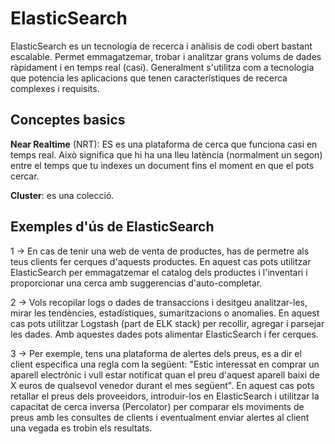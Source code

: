 # ElasticSearch

ElasticSearch es un tecnologia de recerca i anàlisis de codi obert bastant 
escalable. Permet emmagatzemar, trobar i analitzar grans volums de dades
ràpidament i en temps real (casi). Generalment s'utilitza com a tecnologia
que potencia les aplicacions que tenen característiques de recerca complexes
i requisits.

## Conceptes basics

**Near Realtime** (NRT): ES es una plataforma de cerca que funciona
casi en temps real. Això significa que hi ha una lleu latència (normalment
un segon) entre el temps que tu indexes un document fins el moment en que el 
pots cercar.

**Cluster**: es una colecció.

## Exemples d'ús de ElasticSearch

1 -> En cas de tenir una web de venta de productes, has de permetre
als teus clients fer cerques d'aquests productes. En aquest cas pots
utilitzar ElasticSearch per emmagatzemar el catalog dels productes i 
l'inventari i proporcionar una cerca amb suggerencias d'auto-completar.

2 -> Vols recopilar logs o dades de transaccions i desitgeu analitzar-les,
mirar les tendències, estadístiques, sumaritzacions o anomalies. En aquest cas
pots utilitzar Logstash (part de ELK stack) per recollir, agregar i parsejar
les dades. Amb aquestes dades pots alimentar ElasticSearch i fer cerques.

3 -> Per exemple, tens una plataforma de alertes dels preus, es a dir
el client especifica una regla com la següent: "Estic interessat en comprar
un aparell electrònic i vull estar notificat quan el preu d'aquest aparell 
baixi de X euros de qualsevol venedor durant el mes següent". En aquest cas
pots retallar el preus dels proveeidors, introduir-los en ElasticSearch i 
utilitzar la capacitat de cerca inversa (Percolator) per comparar els moviments
de preus amb les consultes de clients i eventualment enviar alertes al client
una vegada es trobin els resultats.

  
